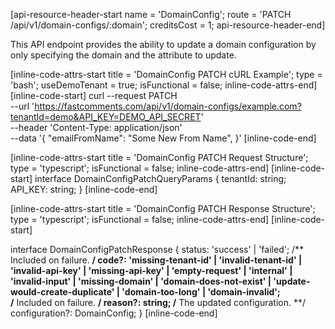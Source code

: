 [api-resource-header-start name = 'DomainConfig'; route = 'PATCH /api/v1/domain-configs/:domain'; creditsCost = 1; api-resource-header-end]

This API endpoint provides the ability to update a domain configuration by only specifying the domain and the attribute to update.

[inline-code-attrs-start title = 'DomainConfig PATCH cURL Example'; type = 'bash'; useDemoTenant = true; isFunctional = false; inline-code-attrs-end]
[inline-code-start]
curl --request PATCH \
  --url 'https://fastcomments.com/api/v1/domain-configs/example.com?tenantId=demo&API_KEY=DEMO_API_SECRET' \
  --header 'Content-Type: application/json' \
  --data '{
	"emailFromName": "Some New From Name",
}'
[inline-code-end]

[inline-code-attrs-start title = 'DomainConfig PATCH Request Structure'; type = 'typescript'; isFunctional = false; inline-code-attrs-end]
[inline-code-start]
interface DomainConfigPatchQueryParams {
    tenantId: string;
    API_KEY: string;
}
[inline-code-end]

[inline-code-attrs-start title = 'DomainConfig PATCH Response Structure'; type = 'typescript'; isFunctional = false; inline-code-attrs-end]
[inline-code-start]

interface DomainConfigPatchResponse {
    status: 'success' | 'failed';
    /** Included on failure. **/
    code?: 'missing-tenant-id' | 'invalid-tenant-id' | 'invalid-api-key' | 'missing-api-key' | 'empty-request' | 'internal' | 'invalid-input' | 'missing-domain' | 'domain-does-not-exist' | 'update-would-create-duplicate' | 'domain-too-long' | 'domain-invalid';  
    /** Included on failure. **/
    reason?: string;
    /** The updated configuration. **/
    configuration?: DomainConfig;
}
[inline-code-end]
